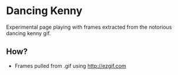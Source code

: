 # Dancing Kenny

Experimental page playing with frames extracted from the notorious dancing kenny gif.

## How?

* Frames pulled from .gif using http://ezgif.com

